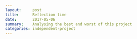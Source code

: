 ```yaml
---
layout:     post
title:      Reflection time
date:       2017-05-06
summary:    Analysing the best and worst of this project
categories: independent-project
---
```

